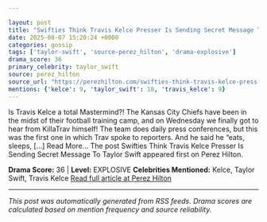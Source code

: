 ```yaml
---

layout: post
title: "Swifties Think Travis Kelce Presser Is Sending Secret Message To Taylor Swift"""
date: 2025-08-07 15:20:24 +0000
categories: gossip
tags: ['taylor-swift', 'source-perez_hilton', 'drama-explosive']
drama_score: 36
primary_celebrity: taylor_swift
source: perez_hilton
source_url: "https://perezhilton.com/swifties-think-travis-kelce-press-conference-secret-taylor-swift-messages/"""
mentions: {'kelce': 9, 'taylor_swift': 18, 'travis_kelce': 9}
---
```


Is Travis Kelce a total Mastermind?! The Kansas City Chiefs have been in the midst of their football training camp, and on Wednesday we finally got to hear from KillaTrav himself! The team does daily press conferences, but this was the first one in which Trav spoke to reporters. And he said he “eats, sleeps, [...] Read More... The post Swifties Think Travis Kelce Presser Is Sending Secret Message To Taylor Swift appeared first on Perez Hilton.

**Drama Score:** 36 | **Level:** EXPLOSIVE **Celebrities Mentioned:** Kelce, Taylor Swift, Travis Kelce [Read full article at Perez Hilton](https://perezhilton.com/swifties-think-travis-kelce-press-conference-secret-taylor-swift-messages/)

---

*This post was automatically generated from RSS feeds. Drama scores are calculated based on mention frequency and source reliability.*